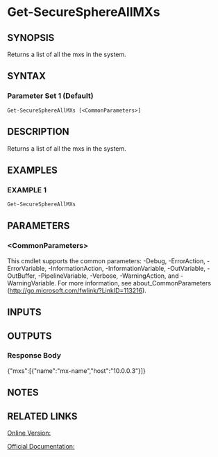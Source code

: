 ﻿# Get-SecureSphereAllMXs

## SYNOPSIS
Returns a list of all the mxs in the system.

## SYNTAX

### Parameter Set 1 (Default)
```
Get-SecureSphereAllMXs [<CommonParameters>]
```

## DESCRIPTION
Returns a list of all the mxs in the system.

## EXAMPLES

### EXAMPLE 1

```powershell
Get-SecureSphereAllMXs
```

## PARAMETERS

### \<CommonParameters\>
This cmdlet supports the common parameters: -Debug, -ErrorAction, -ErrorVariable, -InformationAction, -InformationVariable, -OutVariable, -OutBuffer, -PipelineVariable, -Verbose, -WarningAction, and -WarningVariable. For more information, see about_CommonParameters (http://go.microsoft.com/fwlink/?LinkID=113216).

## INPUTS

## OUTPUTS

### Response Body
{"mxs":[{"name":"mx-name","host":"10.0.0.3"}]}

## NOTES

## RELATED LINKS

[Online Version:](https://github.com/akshinmustafayev/SecureSpherePS/tree/master/Documentation)

[Official Documentation:](https://docs.imperva.com/bundle/v13.6-api-reference-guide/page/61838.htm)



